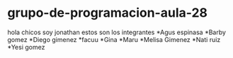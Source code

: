 # grupo-de-programacion-aula-28
hola chicos soy jonathan 
estos son los integrantes
*Agus espinasa
*Barby gomez
*Diego gimenez
*facuu
*Gina
*Maru
*Melisa Gimenez
*Nati ruiz
*Yesi gomez
